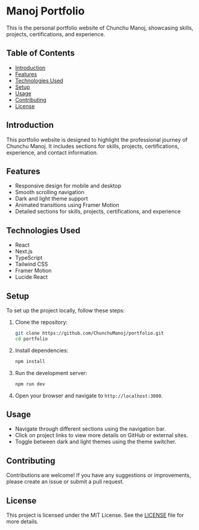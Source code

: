 # Manoj Portfolio

This is the personal portfolio website of Chunchu Manoj, showcasing skills, projects, certifications, and experience.

## Table of Contents

- [Introduction](#introduction)
- [Features](#features)
- [Technologies Used](#technologies-used)
- [Setup](#setup)
- [Usage](#usage)
- [Contributing](#contributing)
- [License](#license)

## Introduction

This portfolio website is designed to highlight the professional journey of Chunchu Manoj. It includes sections for skills, projects, certifications, experience, and contact information.

## Features

- Responsive design for mobile and desktop
- Smooth scrolling navigation
- Dark and light theme support
- Animated transitions using Framer Motion
- Detailed sections for skills, projects, certifications, and experience

## Technologies Used

- React
- Next.js
- TypeScript
- Tailwind CSS
- Framer Motion
- Lucide React

## Setup

To set up the project locally, follow these steps:

1. Clone the repository:

   ```bash
   git clone https://github.com/ChunchuManoj/portfolio.git
   cd portfolio
   ```

2. Install dependencies:

   ```bash
   npm install
   ```

3. Run the development server:

   ```bash
   npm run dev
   ```

4. Open your browser and navigate to `http://localhost:3000`.

## Usage

- Navigate through different sections using the navigation bar.
- Click on project links to view more details on GitHub or external sites.
- Toggle between dark and light themes using the theme switcher.

## Contributing

Contributions are welcome! If you have any suggestions or improvements, please create an issue or submit a pull request.

## License

This project is licensed under the MIT License. See the [LICENSE](LICENSE) file for more details.
